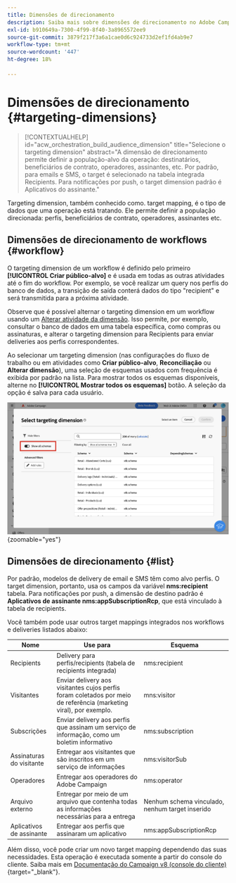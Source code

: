 ```yaml
---
title: Dimensões de direcionamento
description: Saiba mais sobre dimensões de direcionamento no Adobe Campaign Web
exl-id: b910649a-7300-4f99-8f40-3a8965572ee9
source-git-commit: 3879f217f3a6a1cae0d6c924733d2ef1fd4ab9e7
workflow-type: tm+mt
source-wordcount: '447'
ht-degree: 18%

---
```


# Dimensões de direcionamento {#targeting-dimensions}

>[!CONTEXTUALHELP]
>id="acw_orchestration_build_audience_dimension"
>title="Selecione o targeting dimension"
>abstract="A dimensão de direcionamento permite definir a população-alvo da operação: destinatários, beneficiários de contrato, operadores, assinantes, etc. Por padrão, para emails e SMS, o target é selecionado na tabela integrada Recipients. Para notificações por push, o target dimension padrão é Aplicativos do assinante."

Targeting dimension, também conhecido como. target mapping, é o tipo de dados que uma operação está tratando. Ele permite definir a população direcionada: perfis, beneficiários de contrato, operadores, assinantes etc.

## Dimensões de direcionamento de workflows {#workflow}

O targeting dimension de um workflow é definido pelo primeiro **[!UICONTROL Criar público-alvo]** e é usada em todas as outras atividades até o fim do workflow. Por exemplo, se você realizar um query nos perfis do banco de dados, a transição de saída conterá dados do tipo &quot;recipient&quot; e será transmitida para a próxima atividade.

Observe que é possível alternar o targeting dimension em um workflow usando um [Alterar atividade da dimensão](../workflows/activities/change-dimension.md). Isso permite, por exemplo, consultar o banco de dados em uma tabela específica, como compras ou assinaturas, e alterar o targeting dimension para Recipients para enviar deliveries aos perfis correspondentes.

Ao selecionar um targeting dimension (nas configurações do fluxo de trabalho ou em atividades como **Criar público-alvo**, **Reconciliação** ou **Alterar dimensão**), uma seleção de esquemas usados com frequência é exibida por padrão na lista. Para mostrar todos os esquemas disponíveis, alterne no **[!UICONTROL Mostrar todos os esquemas]** botão. A seleção da opção é salva para cada usuário.

![](assets/targeting-dimension-show-all.png){zoomable=&quot;yes&quot;}

## Dimensões de direcionamento {#list}

Por padrão, modelos de delivery de email e SMS têm como alvo perfis. O target dimension, portanto, usa os campos da variável **nms:recipient** tabela. Para notificações por push, a dimensão de destino padrão é **Aplicativos de assinante nms:appSubscriptionRcp**, que está vinculado à tabela de recipients.

Você também pode usar outros target mappings integrados nos workflows e deliveries listados abaixo:

| Nome | Use para | Esquema |
|---|---|---|
| Recipients | Delivery para perfis/recipients (tabela de recipients integrada) | nms:recipient |
| Visitantes | Enviar delivery aos visitantes cujos perfis foram coletados por meio de referência (marketing viral), por exemplo. | mns:visitor |
| Subscrições | Enviar delivery aos perfis que assinam um serviço de informação, como um boletim informativo | nms:subscription |
| Assinaturas do visitante | Entregar aos visitantes que são inscritos em um serviço de informações | nms:visitorSub |
| Operadores | Entregar aos operadores do Adobe Campaign | nms:operator |
| Arquivo externo | Entregar por meio de um arquivo que contenha todas as informações necessárias para a entrega | Nenhum schema vinculado, nenhum target inserido |
| Aplicativos de assinante | Entregar aos perfis que assinaram um aplicativo | nms:appSubscriptionRcp |

Além disso, você pode criar um novo target mapping dependendo das suas necessidades. Esta operação é executada somente a partir do console do cliente. Saiba mais em [Documentação do Campaign v8 (console do cliente)](https://experienceleague.adobe.com/docs/campaign/campaign-v8/audience/add-profiles/target-mappings.html#new-mapping){target="_blank"}.
